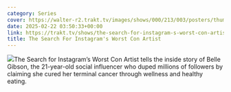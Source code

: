 ```yaml
---
category: Series
cover: https://walter-r2.trakt.tv/images/shows/000/213/003/posters/thumb/192cf4d9c8.jpg.webp
date: 2025-02-22 03:50:33+00:00
link: https://trakt.tv/shows/the-search-for-instagram-s-worst-con-artist
title: The Search For Instagram's Worst Con Artist
---
```


![](https://walter-r2.trakt.tv/images/shows/000/213/003/fanarts/thumb/873f89943d.jpg)The Search for Instagram’s Worst Con Artist tells the inside story of Belle Gibson, the 21-year-old social influencer who duped millions of followers by claiming she cured her terminal cancer through wellness and healthy eating.
